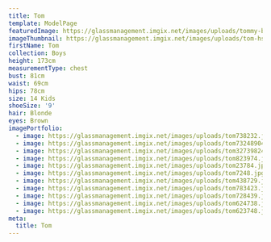 ```yaml
---
title: Tom
template: ModelPage
featuredImage: https://glassmanagement.imgix.net/images/uploads/tommy-banner.jpg
imageThumbnail: https://glassmanagement.imgix.net/images/uploads/tom-hs.jpg
firstName: Tom
collection: Boys
height: 173cm
measurementType: chest
bust: 81cm
waist: 69cm
hips: 78cm
size: 14 Kids
shoeSize: '9'
hair: Blonde
eyes: Brown
imagePortfolio:
  - image: https://glassmanagement.imgix.net/images/uploads/tom738232.jpg
  - image: https://glassmanagement.imgix.net/images/uploads/tom73248904.jpg
  - image: https://glassmanagement.imgix.net/images/uploads/tom32739824.jpg
  - image: https://glassmanagement.imgix.net/images/uploads/tom823974.jpg
  - image: https://glassmanagement.imgix.net/images/uploads/tom23784.jpg
  - image: https://glassmanagement.imgix.net/images/uploads/tom7248.jpg
  - image: https://glassmanagement.imgix.net/images/uploads/tom438729.jpg
  - image: https://glassmanagement.imgix.net/images/uploads/tom783423.jpg
  - image: https://glassmanagement.imgix.net/images/uploads/tom728439.jpg
  - image: https://glassmanagement.imgix.net/images/uploads/tom624738.jpg
  - image: https://glassmanagement.imgix.net/images/uploads/tom623748.jpg
meta:
  title: Tom
---
```


